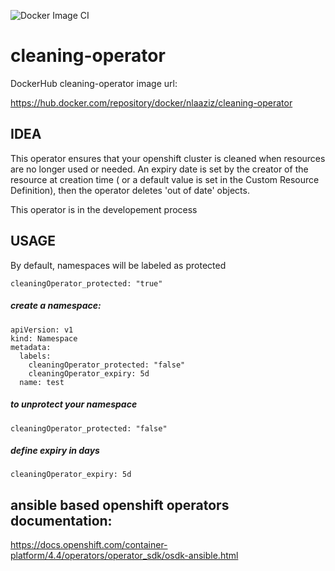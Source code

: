 ![Docker Image CI](https://github.com/nlaaziz/cleaning-operator/workflows/Docker%20Image%20CI/badge.svg)


# cleaning-operator

DockerHub cleaning-operator image url:

https://hub.docker.com/repository/docker/nlaaziz/cleaning-operator


## IDEA

This operator ensures that your openshift cluster is cleaned when resources are no longer used or needed.
An expiry date is set by the creator of the resource at creation time ( or a default value is set in the Custom Resource Definition), then the operator deletes 'out of date' objects.

This operator is in the developement process

## USAGE

By default, namespaces will be labeled as protected

```cleaningOperator_protected: "true"```

##### create a namespace:

```
apiVersion: v1
kind: Namespace
metadata:
  labels:
    cleaningOperator_protected: "false"
    cleaningOperator_expiry: 5d
  name: test
```

##### to unprotect your namespace

```cleaningOperator_protected: "false"```

##### define expiry in days

```cleaningOperator_expiry: 5d```


## ansible based openshift operators documentation:

https://docs.openshift.com/container-platform/4.4/operators/operator_sdk/osdk-ansible.html
